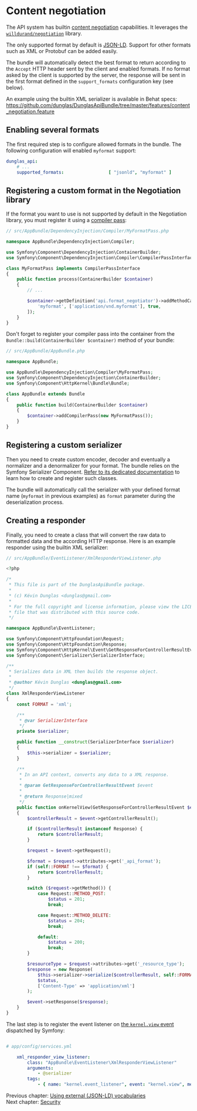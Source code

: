 # Content negotiation

The API system has builtin [content negotiation](https://en.wikipedia.org/wiki/Content_negotiation) capabilities.
It leverages the [`willdurand/negotiation`](https://github.com/willdurand/Negotiation) library.

The only supported format by default is [JSON-LD](https://json-ld.org). Support for other formats such as XML or Protobuf
can be added easily.

The bundle will automatically detect the best format to return according to the `Accept` HTTP header sent by the client
and enabled formats. If no format asked by the client is supported by the server, the response will be sent in the first
format defined in the `support_formats` configuration key (see below).

An example using the builtin XML serializer is available in Behat specs: https://github.com/dunglas/DunglasApiBundle/tree/master/features/content_negotiation.feature

## Enabling several formats

The first required step is to configure allowed formats in the bundle. The following configuration will enabled `myformat`
support:

```yaml
dunglas_api:
    # ...
    supported_formats:                 [ "jsonld", "myformat" ]
```

## Registering a custom format in the Negotiation library

If the format you want to use is not supported by default in the Negotiation library, you must register it using a [compiler pass](http://symfony.com/doc/current/components/dependency_injection/compilation.html#creating-a-compiler-pass):

```php
// src/AppBundle/DependencyInjection/Compiler/MyFormatPass.php

namespace AppBundle\DependencyInjection\Compiler;

use Symfony\Component\DependencyInjection\ContainerBuilder;
use Symfony\Component\DependencyInjection\Compiler\CompilerPassInterface;

class MyFormatPass implements CompilerPassInterface
{
    public function process(ContainerBuilder $container)
    {
        // ...

        $container->getDefinition('api.format_negotiator')->addMethodCall('registerFormat', [
            'myformat', ['application/vnd.myformat'], true,
        ]);
    }
}
```

Don't forget to register your compiler pass into the container from the `Bundle::build(ContainerBuilder $container)` method of your bundle:

```php
// src/AppBundle/AppBundle.php

namespace AppBundle;

use AppBundle\DependencyInjection\Compiler\MyFormatPass;
use Symfony\Component\DependencyInjection\ContainerBuilder;
use Symfony\Component\HttpKernel\Bundle\Bundle;

class AppBundle extends Bundle
{
    public function build(ContainerBuilder $container)
    {
        $container->addCompilerPass(new MyFormatPass());
    }
}
```

## Registering a custom serializer

Then you need to create custom encoder, decoder and eventually a normalizer and a denormalizer for your format. The bundle
relies on the Symfony Serializer Component. [Refer to its dedicated documentation](https://symfony.com/doc/current/cookbook/serializer.html#adding-normalizers-and-encoders)
to learn how to create and register such classes.

The bundle will automatically call the serializer with your defined format name (`myformat` in previous examples) as `format`
parameter during the deserialization process.

## Creating a responder

Finally, you need to create a class that will convert the raw data to formatted data and the according HTTP response.
Here is an example responder using the builtin XML serializer:

```php
// src/AppBundle/EventListener/XmlResponderViewListener.php

<?php

/*
 * This file is part of the DunglasApiBundle package.
 *
 * (c) Kévin Dunglas <dunglas@gmail.com>
 *
 * For the full copyright and license information, please view the LICENSE
 * file that was distributed with this source code.
 */

namespace AppBundle\EventListener;

use Symfony\Component\HttpFoundation\Request;
use Symfony\Component\HttpFoundation\Response;
use Symfony\Component\HttpKernel\Event\GetResponseForControllerResultEvent;
use Symfony\Component\Serializer\SerializerInterface;

/**
 * Serializes data in XML then builds the response object.
 *
 * @author Kévin Dunglas <dunglas@gmail.com>
 */
class XmlResponderViewListener
{
    const FORMAT = 'xml';

    /**
     * @var SerializerInterface
     */
    private $serializer;

    public function __construct(SerializerInterface $serializer)
    {
        $this->serializer = $serializer;
    }

    /**
     * In an API context, converts any data to a XML response.
     *
     * @param GetResponseForControllerResultEvent $event
     *
     * @return Response|mixed
     */
    public function onKernelView(GetResponseForControllerResultEvent $event)
    {
        $controllerResult = $event->getControllerResult();

        if ($controllerResult instanceof Response) {
            return $controllerResult;
        }

        $request = $event->getRequest();

        $format = $request->attributes->get('_api_format');
        if (self::FORMAT !== $format) {
            return $controllerResult;
        }

        switch ($request->getMethod()) {
            case Request::METHOD_POST:
                $status = 201;
                break;

            case Request::METHOD_DELETE:
                $status = 204;
                break;

            default:
                $status = 200;
                break;
        }

        $resourceType = $request->attributes->get('_resource_type');
        $response = new Response(
            $this->serializer->serialize($controllerResult, self::FORMAT, $resourceType->getNormalizationContext()),
            $status,
            ['Content-Type' => 'application/xml']
        );

        $event->setResponse($response);
    }
}
```

The last step is to register the event listener on [the `kernel.view` event](http://symfony.com/doc/current/components/http_kernel/introduction.html#the-kernel-view-event)
dispatched by Symfony:

```yaml

# app/config/services.yml

    xml_responder_view_listener:
        class: "AppBundle\EventListener\XmlResponderViewListener"
        arguments:
            - @serializer
        tags:
            - { name: "kernel.event_listener", event: "kernel.view", method: "onKernelView" }
```

Previous chapter: [Using external (JSON-LD) vocabularies](external-vocabularies.md)<br>
Next chapter: [Security](security.md)
